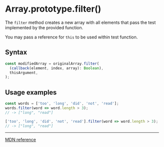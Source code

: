 # Array.prototype.filter()

The `filter` method creates a new array with all elements that pass the test implemented by the provided function.

You may pass a reference for `this` to be used within test function.

## Syntax

```js
const modifiedArray = originalArray.filter(
  (callback(element, index, array): Boolean),
  thisArgument,
);
```

## Usage examples

```js
const words = ['too', 'long', 'did', 'not', 'read'];
words.filter(word => word.length > 3);
// -> ["long", "read"]

['too', 'long', 'did', 'not', 'read'].filter(word => word.length > 3);
// -> ["long", "read"]
```

---

[MDN reference](https://developer.mozilla.org/en-US/docs/Web/JavaScript/Reference/Global_Objects/Array/filter)
